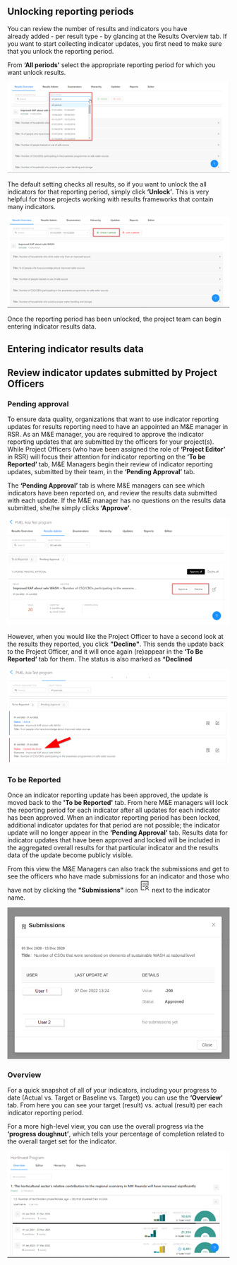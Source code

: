 ## Unlocking reporting periods
You can review the number of results and indicators you have already added - per result type - by glancing at the Results Overview tab. If you want to start collecting indicator updates, you first need to make sure that you unlock the reporting period.

<!-- ![Unlocking reporting periods](media/results_overview_tab.png) -->

From **‘All periods’** select the appropriate reporting period for which you want unlock results.

![Unlocking reporting periods](media/results_overview_tab_1.png)

The default setting checks all results, so if you want to unlock the all indicators for that reporting period, simply click **‘Unlock’**. This is very helpful for those projects working with results frameworks that contain many indicators.

![Unlocking reporting periods](media/results_overview_tab_2.png)

Once the reporting period has been unlocked, the project team can begin entering indicator results data.


## Entering indicator results data
## Review indicator updates submitted by Project Officers
### Pending approval
To ensure data quality, organizations that want to use indicator reporting updates for results reporting need to have an appointed an M&E manager in RSR. As an M&E manager, you are required to approve the indicator reporting updates that are submitted by the officers for your project(s). While Project Officers (who have been assigned the role of **‘Project Editor’** in RSR) will focus their attention for indicator reporting on the **‘To be Reported’** tab, M&E Managers begin their review of indicator reporting updates, submitted by their team, in the **‘Pending Approval’** tab.

The **‘Pending Approval’** tab is where M&E managers can see which indicators have been reported on, and review the results data submitted with each update. If the M&E manager has no questions on the results data submitted, she/he simply clicks **‘Approve’**.

![Pending Approval](media/pending_approval.png)

However, when you would like the Project Officer to have a second look at the results they reported, you click **"Decline"**. This sends the update back to the Project Officer, and it will once again (re)appear in the **‘To Be Reported’** tab for them. The status is also marked as ***Declined**

![Pending Approval](media/update_declined.png)

### To be Reported
Once an indicator reporting update has been approved, the update is moved back to the **'To be Reported'** tab. From here M&E managers will lock the reporting period for each indicator after all updates for each indicator has been approved. When an indicator reporting period has been locked, additional indicator updates for that period are not possible; the indicator update will no longer appear in the **‘Pending Approval’** tab. Results data for indicator updates that have been approved and locked will be included in the aggregated overall results for that particular indicator and the results data of the update become publicly visible.

From this view the M&E Managers can also track the submissions and get to see the officers who have made submissions for an indicator and those who have not by clicking the **"Submissions"** icon ![Submissions](media/submission_icon.png) next to the indicator name.

![Approval](media/submission_history.png)

### Overview
For a quick snapshot of all of your indicators, including your progress to date (Actual vs. Target or Baseline vs. Target) you can use the **‘Overview’** tab. From here you can see your target (result) vs. actual (result) per each indicator reporting period.

For a more high-level view, you can use the overall progress via the **‘progress doughnut’**, which tells your percentage of completion related to the overall target set for the indicator.

![Approval](media/result_overview_tab.png)